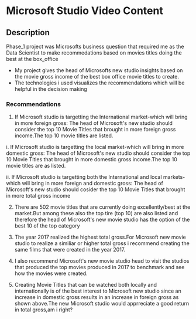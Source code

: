 # Microsoft Studio Video Content

## Description
Phase_1 project was Microsofts business question that required me as the Data Scientist to make recommedations based on movies titles doing the best at the box_office

- My project gives the head of Microsofts new studio insights based on the movie gross income of the best box office movie titles to create.
- The technologies i used visualizes the recommendations which will be helpful in the decision making

### Recommendations
 1. If Microsoft studio is targetting the International market-which will bring in more foreign gross: The head of Microsoft's new studio should consider the top 10 Movie Titles that brought in more foreign gross income.The top 10 movie titles are listed.

   i. If Microsoft studio is targetting the local market-which will bring in more domestic gross: The head of Microsoft's new studio should consider the top 10 Movie Titles that brought in more domestic gross income.The top 10 movie titles are as listed.

   ii. If Microsoft studio is targetting both the International and local markets-which will bring in more foreign and domestic gross: The head of Microsoft's new studio should cosider the top 10 Movie Titles that brought in more total gross income

2. There are 502 movie titles that are currently doing excellently/best at the market.But among these also the top tire (top 10) are also listed and therefore the head of Microsoft's new movie studio has the option of the best 10 of the top category 

3. The year 2017 realized the highest total gross.For Microsoft new movie studio to realize a similiar or higher total gross i recommend creating the same films that were created in the year 2017.

4. I also recommend Microsoft's new movie studio head to visit the studios that produced the top movies produced in 2017 to benchmark and see how the movies were created.

5. Creating Movie Titles that can be watched both locally and internationally is of the best interest to Microsoft new studio since an increase in domestic gross results in an increase in foreign gross as shown above.The new Microsoft studio would apprreciate a good return in  total gross,am i right?


